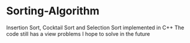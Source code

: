 # Sorting-Algorithm
Insertion Sort, Cocktail Sort and Selection Sort implemented in C++
The code still has a view problems I hope to solve in the future

